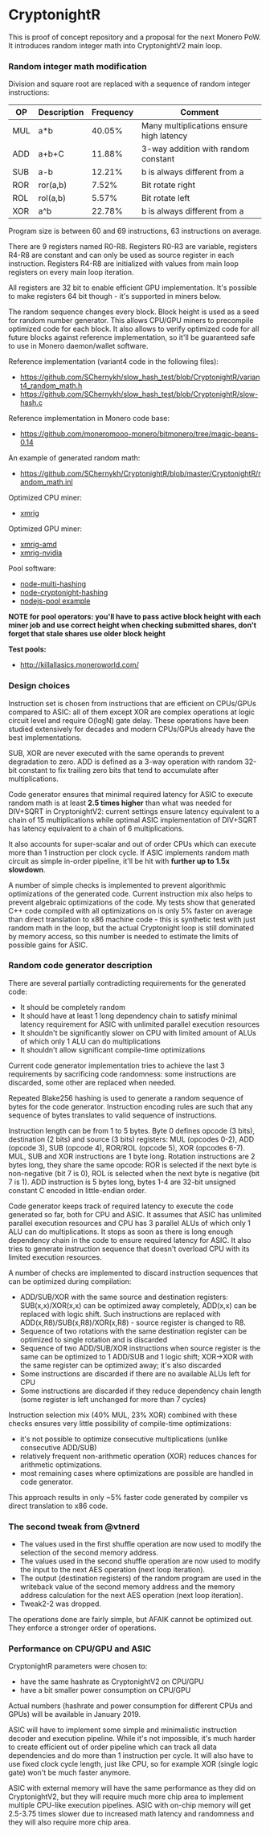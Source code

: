 # CryptonightR 

This is proof of concept repository and a proposal for the next Monero PoW. It introduces random integer math into CryptonightV2 main loop.

### Random integer math modification

Division and square root are replaced with a sequence of random integer instructions:

OP|Description|Frequency|Comment
--|-----------|---------|-------
MUL|a\*b|40.05%|Many multiplications ensure high latency
ADD|a+b+C|11.88%|3-way addition with random constant
SUB|a-b|12.21%|b is always different from a
ROR|ror(a,b)|7.52%|Bit rotate right
ROL|rol(a,b)|5.57%|Bit rotate left
XOR|a^b|22.78%|b is always different from a

Program size is between 60 and 69 instructions, 63 instructions on average.

There are 9 registers named R0-R8. Registers R0-R3 are variable, registers R4-R8 are constant and can only be used as source register in each instruction. Registers R4-R8 are initialized with values from main loop registers on every main loop iteration.

All registers are 32 bit to enable efficient GPU implementation. It's possible to make registers 64 bit though - it's supported in miners below.

The random sequence changes every block. Block height is used as a seed for random number generator. This allows CPU/GPU miners to precompile optimized code for each block. It also allows to verify optimized code for all future blocks against reference implementation, so it'll be guaranteed safe to use in Monero daemon/wallet software.

Reference implementation (variant4 code in the following files):
- https://github.com/SChernykh/slow_hash_test/blob/CryptonightR/variant4_random_math.h
- https://github.com/SChernykh/slow_hash_test/blob/CryptonightR/slow-hash.c

Reference implementation in Monero code base:
- https://github.com/moneromooo-monero/bitmonero/tree/magic-beans-0.14

An example of generated random math:
- https://github.com/SChernykh/CryptonightR/blob/master/CryptonightR/random_math.inl

Optimized CPU miner:
- [xmrig](https://github.com/xmrig/xmrig)

Optimized GPU miner:
- [xmrig-amd](https://github.com/xmrig/xmrig-amd)
- [xmrig-nvidia](https://github.com/xmrig/xmrig-nvidia)

Pool software:
- [node-multi-hashing](https://github.com/zone117x/node-multi-hashing)
- [node-cryptonight-hashing](https://github.com/MoneroOcean/node-cryptonight-hashing)
- [nodejs-pool example](https://github.com/wowario/nodejs-pool)

**NOTE for pool operators: you'll have to pass active block height with each miner job and use correct height when checking submitted shares, don't forget that stale shares use older block height**

**Test pools:**
- http://killallasics.moneroworld.com/

### Design choices

Instruction set is chosen from instructions that are efficient on CPUs/GPUs compared to ASIC: all of them except XOR are complex operations at logic circuit level and require O(logN) gate delay. These operations have been studied extensively for decades and modern CPUs/GPUs already have the best implementations.

SUB, XOR are never executed with the same operands to prevent degradation to zero. ADD is defined as a 3-way operation with random 32-bit constant to fix trailing zero bits that tend to accumulate after multiplications.

Code generator ensures that minimal required latency for ASIC to execute random math is at least **2.5 times higher** than what was needed for DIV+SQRT in CryptonightV2: current settings ensure latency equivalent to a chain of 15 multiplications while optimal ASIC implementation of DIV+SQRT has latency equivalent to a chain of 6 multiplications.

It also accounts for super-scalar and out of order CPUs which can execute more than 1 instruction per clock cycle. If ASIC implements random math circuit as simple in-order pipeline, it'll be hit with **further up to 1.5x slowdown**.

A number of simple checks is implemented to prevent algorithmic optimizations of the generated code. Current instruction mix also helps to prevent algebraic optimizations of the code. My tests show that generated C++ code compiled with all optimizations on is only 5% faster on average than direct translation to x86 machine code - this is synthetic test with just random math in the loop, but the actual Cryptonight loop is still dominated by memory access, so this number is needed to estimate the limits of possible gains for ASIC.

### Random code generator description

There are several partially contradicting requirements for the generated code:
- It should be completely random
- It should have at least 1 long dependency chain to satisfy minimal latency requirement for ASIC with unlimited parallel execution resources
- It shouldn't be significantly slower on CPU with limited amount of ALUs of which only 1 ALU can do multiplications
- It shouldn't allow significant compile-time optimizations

Current code generator implementation tries to achieve the last 3 requirements by sacrificing code randomness: some instructions are discarded, some other are replaced when needed.

Repeated Blake256 hashing is used to generate a random sequence of bytes for the code generator. Instruction encoding rules are such that any sequence of bytes translates to valid sequence of instructions.

Instruction length can be from 1 to 5 bytes. Byte 0 defines opcode (3 bits), destination (2 bits) and source (3 bits) registers: MUL (opcodes 0-2), ADD (opcode 3), SUB (opcode 4), ROR/ROL (opcode 5), XOR (opcodes 6-7). MUL, SUB and XOR instructions are 1 byte long. Rotation instructions are 2 bytes long, they share the same opcode: ROR is selected if the next byte is non-negative (bit 7 is 0), ROL is selected when the next byte is negative (bit 7 is 1). ADD instruction is 5 bytes long, bytes 1-4 are 32-bit unsigned constant C encoded in little-endian order.

Code generator keeps track of required latency to execute the code generated so far, both for CPU and ASIC. It assumes that ASIC has unlimited parallel execution resources and CPU has 3 parallel ALUs of which only 1 ALU can do multiplications. It stops as soon as there is long enough dependency chain in the code to ensure required latency for ASIC. It also tries to generate instruction sequence that doesn't overload CPU with its limited execution resources.

A number of checks are implemented to discard instruction sequences that can be optimized during compilation:
- ADD/SUB/XOR with the same source and destination registers: SUB(x,x)/XOR(x,x) can be optimized away completely, ADD(x,x) can be replaced with logic shift. Such instructions are replaced with ADD(x,R8)/SUB(x,R8)/XOR(x,R8) - source register is changed to R8.
- Sequence of two rotations with the same destination register can be optimized to single rotation and is discarded
- Sequence of two ADD/SUB/XOR instructions when source register is the same can be optimized to 1 ADD/SUB and 1 logic shift; XOR->XOR with the same register can be optimized away; it's also discarded
- Some instructions are discarded if there are no available ALUs left for CPU
- Some instructions are discarded if they reduce dependency chain length (some register is left unchanged for more than 7 cycles)

Instruction selection mix (40% MUL, 23% XOR) combined with these checks ensures very little possibility of compile-time optimizations:
- it's not possible to optimize consecutive multiplications (unlike consecutive ADD/SUB)
- relatively frequent non-arithmetic operation (XOR) reduces chances for arithmetic optimizations.
- most remaining cases where optimizations are possible are handled in code generator.

This approach results in only ~5% faster code generated by compiler vs direct translation to x86 code.

### The second tweak from @vtnerd

* The values used in the first shuffle operation are now used to modify the selection of the second memory address.
* The values used in the second shuffle operation are now used to modify the input to the next AES operation (next loop iteration).
* The output (destination registers) of the random program are used in the writeback value of the second memory address and the memory address calculation for the next AES operation (next loop iteration).
* Tweak2-2 was dropped.
 
The operations done are fairly simple, but AFAIK cannot be optimized out. They enforce a stronger order of operations.


### Performance on CPU/GPU and ASIC

CryptonightR parameters were chosen to:
- have the same hashrate as CryptonightV2 on CPU/GPU
- have a bit smaller power consumption on CPU/GPU

Actual numbers (hashrate and power consumption for different CPUs and GPUs) will be available in January 2019.

ASIC will have to implement some simple and minimalistic instruction decoder and execution pipeline. While it's not impossible, it's much harder to create efficient out of order pipeline which can track all data dependencies and do more than 1 instruction per cycle. It will also have to use fixed clock cycle length, just like CPU, so for example XOR (single logic gate) won't be much faster anymore.

ASIC with external memory will have the same performance as they did on CryptonightV2, but they will require much more chip area to implement multiple CPU-like execution pipelines.
ASIC with on-chip memory will get 2.5-3.75 times slower due to increased math latency and randomness and they will also require more chip area.

